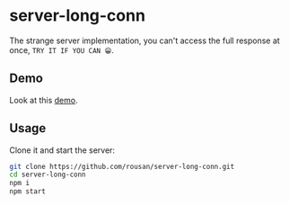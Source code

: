 # server-long-conn

The strange server implementation, you can't access the full response at once, `TRY IT IF YOU CAN 😁`.

## Demo

Look at this [demo](https://server-long-conn.herokuapp.com/).

## Usage

Clone it and start the server:

```bash
git clone https://github.com/rousan/server-long-conn.git
cd server-long-conn
npm i
npm start
```